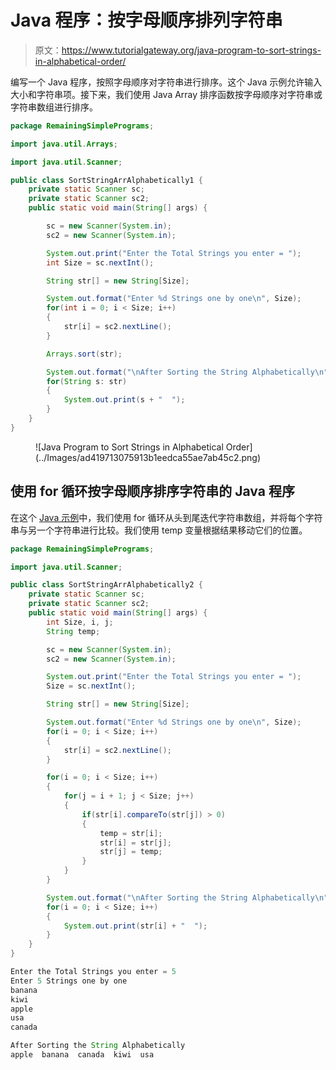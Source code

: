 # Java 程序：按字母顺序排列字符串

> 原文：<https://www.tutorialgateway.org/java-program-to-sort-strings-in-alphabetical-order/>

编写一个 Java 程序，按照字母顺序对字符串进行排序。这个 Java 示例允许输入大小和字符串项。接下来，我们使用 Java Array 排序函数按字母顺序对字符串或字符串数组进行排序。

```java
package RemainingSimplePrograms;

import java.util.Arrays;

import java.util.Scanner;

public class SortStringArrAlphabetically1 {
	private static Scanner sc;
	private static Scanner sc2;
	public static void main(String[] args) {

		sc = new Scanner(System.in);
		sc2 = new Scanner(System.in);

		System.out.print("Enter the Total Strings you enter = ");
		int Size = sc.nextInt();

		String str[] = new String[Size];

		System.out.format("Enter %d Strings one by one\n", Size);
		for(int i = 0; i < Size; i++) 
		{
			str[i] = sc2.nextLine();
		}

		Arrays.sort(str);

		System.out.format("\nAfter Sorting the String Alphabetically\n");
		for(String s: str) 
		{
			System.out.print(s + "  ");
		}
	}
}
```

<figure class="wp-block-image size-large">![Java Program to Sort Strings in Alphabetical Order](../Images/ad419713075913b1eedca55ae7ab45c2.png)</figure>

## 使用 for 循环按字母顺序排序字符串的 Java 程序

在这个 [Java 示例](https://www.tutorialgateway.org/learn-java-programs/)中，我们使用 for 循环从头到尾迭代字符串数组，并将每个字符串与另一个字符串进行比较。我们使用 temp 变量根据结果移动它们的位置。

```java
package RemainingSimplePrograms;

import java.util.Scanner;

public class SortStringArrAlphabetically2 {
	private static Scanner sc;
	private static Scanner sc2;
	public static void main(String[] args) {
		int Size, i, j;
		String temp;

		sc = new Scanner(System.in);
		sc2 = new Scanner(System.in);

		System.out.print("Enter the Total Strings you enter = ");
		Size = sc.nextInt();

		String str[] = new String[Size];

		System.out.format("Enter %d Strings one by one\n", Size);
		for(i = 0; i < Size; i++) 
		{
			str[i] = sc2.nextLine();
		}

		for(i = 0; i < Size; i++) 
		{
			for(j = i + 1; j < Size; j++)
			{
				if(str[i].compareTo(str[j]) > 0)
				{
					temp = str[i];
					str[i] = str[j];
					str[j] = temp;
				}
			}
		}

		System.out.format("\nAfter Sorting the String Alphabetically\n");
		for(i = 0; i < Size; i++) 
		{
			System.out.print(str[i] + "  ");
		}
	}
}
```

```java
Enter the Total Strings you enter = 5
Enter 5 Strings one by one
banana
kiwi
apple
usa
canada

After Sorting the String Alphabetically
apple  banana  canada  kiwi  usa 
```